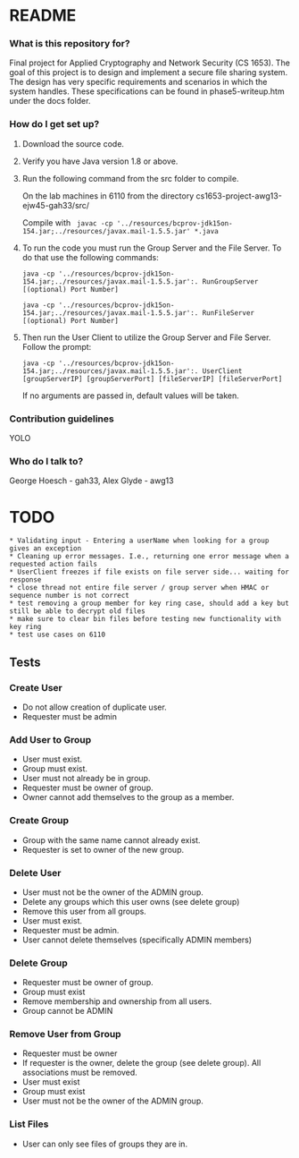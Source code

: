 # README #

### What is this repository for? ###

Final project for Applied Cryptography and Network Security (CS 1653). The goal of this project is to design and implement a secure file sharing system. The design has very specific requirements and scenarios in which the system handles. These specifications can be found in phase5-writeup.htm under the docs folder.

### How do I get set up? ###

1. Download the source code.
2. Verify you have Java version 1.8 or above.
3. Run the following command from the src folder to compile.

    On the lab machines in 6110 from the directory cs1653-project-awg13-ejw45-gah33/src/

	Compile with
	```  javac -cp '../resources/bcprov-jdk15on-154.jar;../resources/javax.mail-1.5.5.jar' *.java ```

4. To run the code you must run the Group Server and the File Server. To do that use the following commands:

	``` java -cp '../resources/bcprov-jdk15on-154.jar;../resources/javax.mail-1.5.5.jar':. RunGroupServer [(optional) Port Number] ```

	``` java -cp '../resources/bcprov-jdk15on-154.jar;../resources/javax.mail-1.5.5.jar':. RunFileServer [(optional) Port Number] ```

5. Then run the User Client to utilize the Group Server and File Server. Follow the prompt:

	``` java -cp '../resources/bcprov-jdk15on-154.jar;../resources/javax.mail-1.5.5.jar':. UserClient [groupServerIP] [groupServerPort] [fileServerIP] [fileServerPort] ```

    If no arguments are passed in, default values will be taken.

### Contribution guidelines ###

YOLO

### Who do I talk to? ###

George Hoesch - gah33, Alex Glyde - awg13

# TODO
    * Validating input - Entering a userName when looking for a group gives an exception
    * Cleaning up error messages. I.e., returning one error message when a requested action fails
    * UserClient freezes if file exists on file server side... waiting for response
    * close thread not entire file server / group server when HMAC or sequence number is not correct
    * test removing a group member for key ring case, should add a key but still be able to decrypt old files
    * make sure to clear bin files before testing new functionality with key ring
    * test use cases on 6110

## Tests

### Create User
- Do not allow creation of duplicate user.
- Requester must be admin

### Add User to Group
- User must exist.
- Group must exist.
- User must not already be in group.
- Requester must be owner of group.
- Owner cannot add themselves to the group as a member.

### Create Group
- Group with the same name cannot already exist.
- Requester is set to owner of the new group.

### Delete User
- User must not be the owner of the ADMIN group.
- Delete any groups which this user owns (see delete group)
- Remove this user from all groups.
- User must exist.
- Requester must be admin.
- User cannot delete themselves (specifically ADMIN members)

### Delete Group
- Requester must be owner of group.
- Group must exist
- Remove membership and ownership from all users.
- Group cannot be ADMIN

### Remove User from Group
- Requester must be owner
- If requester is the owner, delete the group (see delete group). All associations must be removed.
- User must exist
- Group must exist
- User must not be the owner of the ADMIN group.

### List Files
- User can only see files of groups they are in.
